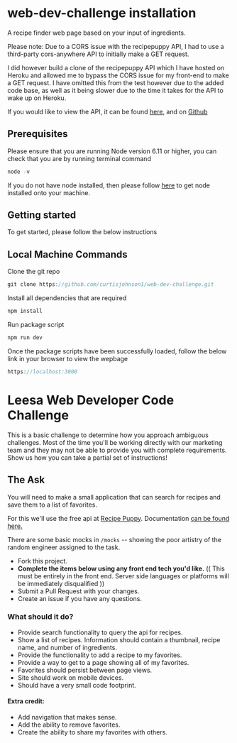 # web-dev-challenge installation

A recipe finder web page based on your input of ingredients. 

Please note: Due to a CORS issue with the recipepuppy API, I had to use a third-party cors-anywhere API to initially make a GET request.  

I did however build a clone of the recipepuppy API which I have hosted on Heroku and allowed me to bypass the CORS issue for my front-end to make a GET request. I have omitted this from the test however due to the added code base, as well as it being slower due to the time it takes for the API to wake up on Heroku.

If you would like to view the API, it can be found [here](https://frozen-river-70940.herokuapp.com/api), and on [Github](https://github.com/curtisjohnson1/recipe-server)

## Prerequisites

Please ensure that you are running Node version 6.11 or higher, you can check that you are by running terminal command

```javascript
node -v
```

If you do not have node installed, then please follow [here](https://nodejs.org/en/download/) to get node installed onto your machine.

## Getting started

To get started, please follow the below instructions

## Local Machine Commands

Clone the git repo

```javascript
git clone https://github.com/curtisjohnson1/web-dev-challenge.git
```

Install all dependencies that are required

```javascript
npm install
```

Run package script

```javascript
npm run dev
```

Once the package scripts have been successfully loaded, follow the below link in your browser to view the wepbage

```javascript
https://localhost:3000
```


# Leesa Web Developer Code Challenge


This is a basic challenge to determine how you approach ambiguous challenges. Most of the time you'll be working directly with our marketing team and they may not be able to provide you with complete requirements.  Show us how you can take a partial set of instructions!

## The Ask

You will need to make a small application that can search for recipes and save them to a list of favorites.

For this we'll use the free api at [Recipe Puppy](http://www.recipepuppy.com/). Documentation [can be found here.](http://www.recipepuppy.com/about/api/)

There are some basic mocks in `/mocks` -- showing the poor artistry of the random engineer assigned to the task.

 - Fork this project.
 - **Complete the items below using any front end tech you'd like.** (( This must be entirely in the front end. Server side languages or platforms will be immediately disqualified ))
 - Submit a Pull Request with your changes.
 - Create an issue if you have any questions.
 

### What should it do?
 - Provide search functionality to query the api for recipes.
 - Show a list of recipes. Information should contain a thumbnail, recipe name, and number of ingredients.
 - Provide the functionality to add a recipe to my favorites.
 - Provide a way to get to a page showing all of my favorites.
 - Favorites should persist between page views.
 - Site should work on mobile devices.
 - Should have a very small code footprint.


#### Extra credit:
 - Add navigation that makes sense.
 - Add the ability to remove favorites.
 - Create the ability to share my favorites with others.
